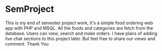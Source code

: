 # SemProject
 This is my end of semester project work, it's a simple food ordering web app with PHP and MSQL. All the foods and categories are fetch from the database. Users can view, search and make orders. I have plans of adding live chat sections to this project later. But feel free to share our views and comment. Thank You 
